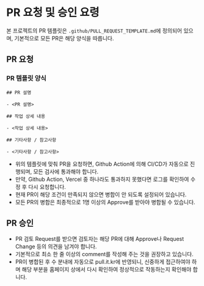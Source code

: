# PR 요청 및 승인 요령

본 프로젝트의 PR 템플릿은 `.github/PULL_REQUEST_TEMPLATE.md`에 정의되어 있으며, 기본적으로 모든 PR은 해당 양식을 따릅니다.

## PR 요청
### PR 템플릿 양식
```
## PR 설명

- <PR 설명>

## 작업 상세 내용

- <작업 상세 내용>

## 기타사항 / 참고사항

- <기타사항 / 참고사항>
```

- 위의 템플릿에 맞춰 PR을 요청하면, Github Action에 의해 CI/CD가 자동으로 진행되며, 모든 검사에 통과해야 합니다.
- 만약, Github Action, Vercel 중 하나라도 통과하지 못했다면 로그를 확인하여 수정 후 다시 요청합니다.
- 현재 PR이 해당 조건이 만족되지 않으면 병합이 안 되도록 설정되어 있습니다.
- 모든 PR의 병합은 최종적으로 1명 이상의 Approve를 받아야 병합될 수 있습니다.

## PR 승인
- PR 검토 Request를 받으면 검토자는 해당 PR에 대해 Approve나 Request Change 등의 의견을 남겨야 합니다.
- 기본적으로 최소 한 줄 이상의 comment를 작성해 주는 것을 권장하고 있습니다.
- PR이 병합된 후 수 분내에 자동으로 pull.it.kr에 반영되니, 신중하게 접근하여야 하며 해당 부분을 홈페이지 상에서 다시 확인하여 정상적으로 작동하는지 확인해야 합니다.